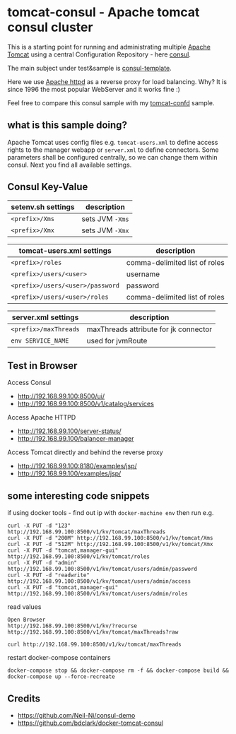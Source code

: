 # tomcat-consul - Apache tomcat consul cluster
This is a starting point for running and administrating multiple [Apache Tomcat](http://tomcat.apache.org/) using a central Configuration Repository - here [consul](https://www.consul.io/).

The main subject under test&sample is [consul-template](https://github.com/hashicorp/consul-template).   

Here we use [Apache httpd](http://httpd.apache.org/) as a reverse proxy for load balancing. Why? It is since 1996 the most popular WebServer and it works fine :)

Feel free to compare this consul sample with my [tomcat-confd](https://github.com/muenchhausen/tomcat-confd/) sample.

## what is this sample doing?
Apache Tomcat uses config files e.g. ```tomcat-users.xml``` to define access rights to the manager webapp or ```server.xml``` to define connectors. Some parameters shall be configured centrally, so we can change them within consul. Next you find all available settings.


## Consul Key-Value 

setenv.sh settings                    | description
--------------------------------------|---------------------------------------
`<prefix>/Xms`                        | sets JVM `-Xms`
`<prefix>/Xmx`                        | sets JVM `-Xmx`

tomcat-users.xml settings             | description
--------------------------------------|---------------------------------------
`<prefix>/roles`                      | comma-delimited list of roles
`<prefix>/users/<user>`               | username
`<prefix>/users/<user>/password`      | password
`<prefix>/users/<user>/roles`         | comma-delimited list of roles

server.xml settings                   | description
--------------------------------------|---------------------------------------
`<prefix>/maxThreads`                 | maxThreads attribute for jk connector
`env SERVICE_NAME`                    | used for jvmRoute


## Test in Browser

Access Consul
- http://192.168.99.100:8500/ui/
- http://192.168.99.100:8500/v1/catalog/services

Access Apache HTTPD
- http://192.168.99.100/server-status/
- http://192.168.99.100/balancer-manager

Access Tomcat directly and behind the reverse proxy
- http://192.168.99.100:8180/examples/jsp/
- http://192.168.99.100/examples/jsp/

## some interesting code snippets

if using docker tools - find out ip with ```docker-machine env``` then run e.g.
```
curl -X PUT -d "123" http://192.168.99.100:8500/v1/kv/tomcat/maxThreads
curl -X PUT -d "200M" http://192.168.99.100:8500/v1/kv/tomcat/Xms
curl -X PUT -d "512M" http://192.168.99.100:8500/v1/kv/tomcat/Xmx
curl -X PUT -d "tomcat,manager-gui" http://192.168.99.100:8500/v1/kv/tomcat/roles
curl -X PUT -d "admin" http://192.168.99.100:8500/v1/kv/tomcat/users/admin/password
curl -X PUT -d "readwrite" http://192.168.99.100:8500/v1/kv/tomcat/users/admin/access
curl -X PUT -d "tomcat,manager-gui" http://192.168.99.100:8500/v1/kv/tomcat/users/admin/roles
```

read values
```
Open Browser 
http://192.168.99.100:8500/v1/kv/?recurse
http://192.168.99.100:8500/v1/kv/tomcat/maxThreads?raw

curl http://192.168.99.100:8500/v1/kv/tomcat/maxThreads
```

restart docker-compose containers
```
docker-compose stop && docker-compose rm -f && docker-compose build && docker-compose up --force-recreate
```

## Credits
- https://github.com/Neil-Ni/consul-demo
- https://github.com/bdclark/docker-tomcat-consul

